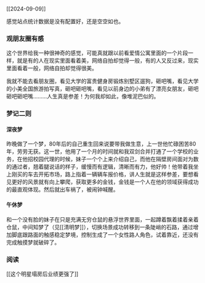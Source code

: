 [[2024-09-09]]

感觉站点统计数据是没有配置好，还是空空如也。

### 观朋友圈有感
这个世界给我一种很神奇的感觉，可能真就跟以前看爱情公寓里面的一个片段一样，就是有的人在现实里面看着美，网络自拍却觉得一般，有的人又反过来，现实里面看着一般，网络自拍却觉得很美。

我就不能去看朋友圈，看见大学的富贵健身房锻炼别墅区遛狗，砸吧嘴，看见大学的小美全国旅游拍写真，砸吧砸吧嘴，看见以前身边的小弟有了漂亮女朋友，砸吧砸吧砸吧嘴.........人生真是参差！为何我却如此，像堆泥巴似的。
### 梦记二则
#### 深夜梦
昨晚做了一个梦，80年后的自己重生回来说要带我做生意，上一世他忙碌困苦80年，劳劳无获。这一世，他用了一个月的时间就和我双剑合并打通了一个学校的业务，在他招校园代理的时候，妹子一个个上来介绍自己，而他在隔壁房间面对为数的通过者，翘着腿说话的样子，缓慢而有逻辑，清晰而有力，他好帅！他带着我坐上刚买的车去开拓市场，路上指着一辆辆车报价格，讲人生就是这样参差，要想看见更好的风景就有向上攀爬，获取更多的金钱，金钱是一个人在他的领域获得成功的最直观体现。然后就出车祸了，被闹钟喊醒。

#### 午休梦
和一个没有脸的妹子在只是充满无穷仓鼠的悬浮世界里面，一起蹲着飘着揉着亲着仓鼠，中间知梦了（见[[清明梦]]），切换场景成功转移到一条陡峭的石路，通过增加脚底跟路面的触感稳定梦境，控制生成了一个女性路人角色，试着靠近，还没有完成触摸梦就破碎了。

### 阅读
[[这个明星塌房后业绩更强了]]